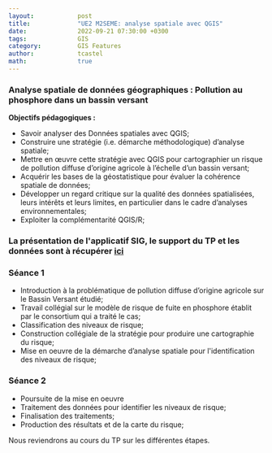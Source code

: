 ```yaml
---
layout:            post
title:             "UE2 M2SEME: analyse spatiale avec QGIS"
date:              2022-09-21 07:30:00 +0300
tags:              GIS
category:          GIS Features
author:            tcastel
math:              true
---
```



### Analyse spatiale de données géographiques : Pollution au phosphore dans un bassin versant

**Objectifs pédagogiques :**

* Savoir analyser des Données spatiales avec QGIS;
* Construire une stratégie (i.e. démarche méthodologique) d’analyse spatiale;
* Mettre en œuvre cette stratégie avec QGIS pour cartographier un risque de pollution diffuse d’origine agricole à l’échelle d’un bassin versant;
* Acquérir les bases de la géostatistique pour évaluer la cohérence spatiale de données;
* Développer un regard critique sur la qualité des données spatialisées, leurs intérêts et leurs limites, en particulier dans le cadre d’analyses environnementales;
* Exploiter la complémentarité QGIS/R;

### La présentation de l'applicatif SIG, le support du TP et les données sont à récupérer [ici](https://filesender.renater.fr/?s=download&token=a984e3b8-37ae-473c-9978-cb0e0c467881)

### Séance 1

* Introduction à la problématique de pollution diffuse d’origine agricole sur le Bassin Versant étudié; 
* Travail collégial sur le modèle de risque de fuite en phosphore établit par le consortium qui a traité le cas;
* Classification des niveaux de risque;
* Construction collégiale de la stratégie pour produire une cartographie du risque;
* Mise en oeuvre de la démarche d’analyse spatiale pour l'identification des niveaux de risque;

### Séance 2

* Poursuite de la mise en oeuvre
* Traitement des données pour identifier les niveaux de risque;
* Finalisation des traitements;
* Production des résultats et de la carte du risque;


Nous reviendrons au cours du TP sur les différentes étapes.



